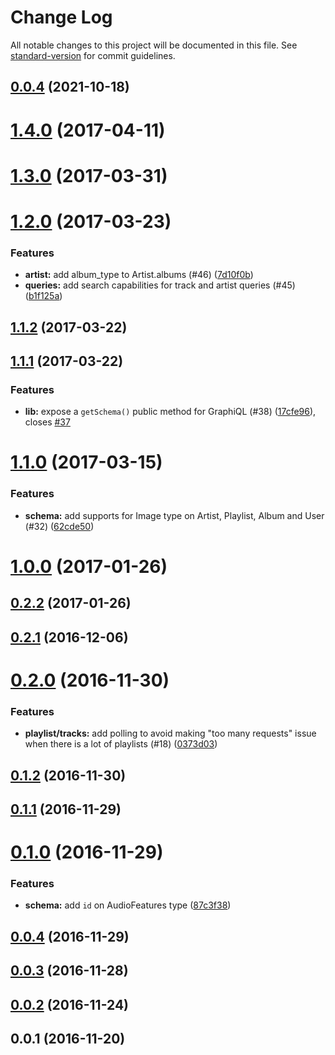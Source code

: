 # Change Log

All notable changes to this project will be documented in this file. See [standard-version](https://github.com/conventional-changelog/standard-version) for commit guidelines.

<a name="0.0.4"></a>
## [0.0.4](https://github.com/CameronRiu/spotify-graphql/compare/v1.4.0...v0.0.4) (2021-10-18)



<a name="1.4.0"></a>
# [1.4.0](http://thefrenchhouse/spotify-graphql/compare/v1.3.0...v1.4.0) (2017-04-11)



<a name="1.3.0"></a>
# [1.3.0](http://thefrenchhouse/spotify-graphql/compare/v1.2.0...v1.3.0) (2017-03-31)



<a name="1.2.0"></a>
# [1.2.0](http://thefrenchhouse/spotify-graphql/compare/v1.1.2...v1.2.0) (2017-03-23)


### Features

* **artist:** add album_type to Artist.albums (#46) ([7d10f0b](http://thefrenchhouse/spotify-graphql/commits/7d10f0b))
* **queries:** add search capabilities for track and artist queries (#45) ([b1f125a](http://thefrenchhouse/spotify-graphql/commits/b1f125a))



<a name="1.1.2"></a>
## [1.1.2](http://thefrenchhouse/spotify-graphql/compare/v1.1.1...v1.1.2) (2017-03-22)



<a name="1.1.1"></a>
## [1.1.1](http://thefrenchhouse/spotify-graphql/compare/v1.1.0...v1.1.1) (2017-03-22)


### Features

* **lib:** expose a `getSchema()` public method for GraphiQL (#38) ([17cfe96](http://thefrenchhouse/spotify-graphql/commits/17cfe96)), closes [#37](http://thefrenchhouse/spotify-graphql/issues/37)



<a name="1.1.0"></a>
# [1.1.0](http://thefrenchhouse/spotify-graphql/compare/v1.0.0...v1.1.0) (2017-03-15)


### Features

* **schema:** add supports for Image type on Artist, Playlist, Album and User (#32) ([62cde50](http://thefrenchhouse/spotify-graphql/commits/62cde50))



<a name="1.0.0"></a>
# [1.0.0](http://thefrenchhouse/spotify-graphql/compare/v0.2.2...v1.0.0) (2017-01-26)



<a name="0.2.2"></a>
## [0.2.2](http://thefrenchhouse/spotify-graphql/compare/v0.2.1...v0.2.2) (2017-01-26)



<a name="0.2.1"></a>
## [0.2.1](http://thefrenchhouse/spotify-graphql/compare/v0.2.0...v0.2.1) (2016-12-06)



<a name="0.2.0"></a>
# [0.2.0](http://thefrenchhouse/spotify-graphql/compare/v0.1.2...v0.2.0) (2016-11-30)


### Features

* **playlist/tracks:** add polling to avoid making "too many requests" issue when there is a lot of playlists (#18) ([0373d03](http://thefrenchhouse/spotify-graphql/commits/0373d03))



<a name="0.1.2"></a>
## [0.1.2](http://thefrenchhouse/spotify-graphql/compare/v0.1.1...v0.1.2) (2016-11-30)



<a name="0.1.1"></a>
## [0.1.1](http://thefrenchhouse/spotify-graphql/compare/v0.1.0...v0.1.1) (2016-11-29)



<a name="0.1.0"></a>
# [0.1.0](http://thefrenchhouse/spotify-graphql/compare/v0.0.4...v0.1.0) (2016-11-29)


### Features

* **schema:** add `id` on AudioFeatures type ([87c3f38](http://thefrenchhouse/spotify-graphql/commits/87c3f38))



<a name="0.0.4"></a>
## [0.0.4](http://thefrenchhouse/spotify-graphql/compare/v0.0.3...v0.0.4) (2016-11-29)



<a name="0.0.3"></a>
## [0.0.3](http://thefrenchhouse/spotify-graphql/compare/v0.0.2...v0.0.3) (2016-11-28)



<a name="0.0.2"></a>
## [0.0.2](http://thefrenchhouse/spotify-graphql/compare/v0.0.1...v0.0.2) (2016-11-24)



<a name="0.0.1"></a>
## 0.0.1 (2016-11-20)
